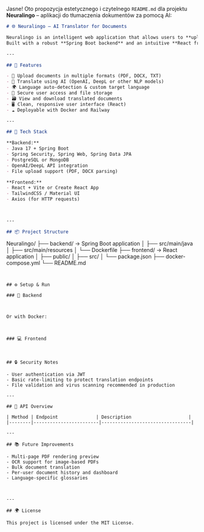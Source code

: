 Jasne! Oto propozycja estetycznego i czytelnego `README.md` dla projektu **Neuralingo** – aplikacji do tłumaczenia dokumentów za pomocą AI:

```markdown
# 🌐 Neuralingo – AI Translator for Documents

Neuralingo is an intelligent web application that allows users to **upload documents and instantly translate them using advanced AI models**.  
Built with a robust **Spring Boot backend** and an intuitive **React frontend**, Neuralingo streamlines the translation process for PDFs, DOCXs, and plain text files.

---

## 🚀 Features

- 📄 Upload documents in multiple formats (PDF, DOCX, TXT)
- 🧠 Translate using AI (OpenAI, DeepL or other NLP models)
- 🌍 Language auto-detection & custom target language
- 🔐 Secure user access and file storage
- 🗃️ View and download translated documents
- 🖥️ Clean, responsive user interface (React)
- ☁️ Deployable with Docker and Railway

---

## 🧱 Tech Stack

**Backend:**  
- Java 17 + Spring Boot  
- Spring Security, Spring Web, Spring Data JPA  
- PostgreSQL or MongoDB  
- OpenAI/DeepL API integration  
- File upload support (PDF, DOCX parsing)

**Frontend:**  
- React + Vite or Create React App  
- TailwindCSS / Material UI  
- Axios (for HTTP requests)



---

## 📦 Project Structure

```
Neuralingo/
├── backend/             → Spring Boot application
│   ├── src/main/java
│   ├── src/main/resources
│   └── Dockerfile
├── frontend/            → React application
│   ├── public/
│   ├── src/
│   └── package.json
├── docker-compose.yml
└── README.md
```


## ⚙️ Setup & Run

### 🔧 Backend



Or with Docker:



### 💻 Frontend



## 🔒 Security Notes

- User authentication via JWT
- Basic rate-limiting to protect translation endpoints
- File validation and virus scanning recommended in production

---

## 📄 API Overview

| Method | Endpoint              | Description                     |
|--------|------------------------|---------------------------------|

---

## 📚 Future Improvements

- Multi-page PDF rendering preview
- OCR support for image-based PDFs
- Bulk document translation
- Per-user document history and dashboard
- Language-specific glossaries



---

## 🌍 License

This project is licensed under the MIT License.
```

